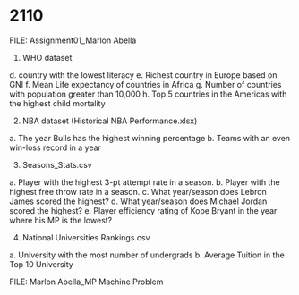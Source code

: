 # 2110
FILE: Assignment01_Marlon Abella
1. WHO dataset

d. country with the lowest literacy
e. Richest country in Europe based on GNI
f. Mean Life expectancy of countries in Africa
g. Number of countries with population greater than 10,000
h. Top 5 countries in the Americas with the highest child mortality

2. NBA dataset (Historical NBA Performance.xlsx)

a. The year Bulls has the highest winning percentage
b. Teams with an even win-loss record in a year

3. Seasons_Stats.csv

a. Player with the highest 3-pt attempt rate in a season.
b. Player with the highest free throw rate in a season.
c. What year/season does Lebron James scored the highest?
d. What year/season does Michael Jordan scored the highest?
e. Player efficiency rating of Kobe Bryant in the year where his MP is the lowest?

4. National Universities Rankings.csv

a. University with the most number of undergrads
b. Average Tuition in the Top 10 University

 FILE: Marlon Abella_MP
 Machine Problem
